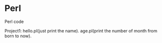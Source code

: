 # Perl
Perl code

Project1: 
hello.pl(just print the name).
age.pl(print the number of month from born to now).

